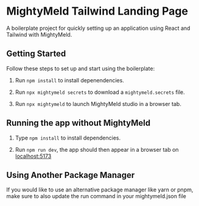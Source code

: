 # MightyMeld Tailwind Landing Page

A boilerplate project for quickly setting up an application using React and Tailwind with MightyMeld.

## Getting Started

Follow these steps to set up and start using the boilerplate:

1. Run `npm install` to install depenendencies.

2. Run `npx mightymeld secrets` to download a `mightymeld.secrets` file.

3. Run `npx mightymeld` to launch MightyMeld studio in a browser tab.

## Running the app without MightyMeld

1. Type `npm install` to install dependencies.

2. Run `npm run dev`, the app should then appear in a browser tab on [localhost:5173](localhost:5173)

## Using Another Package Manager

If you would like to use an alternative package manager like yarn or pnpm, make sure to also update the run command in your mightymeld.json file

